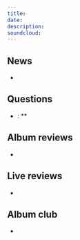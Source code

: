 ```yaml
---
title:
date:
description:
soundcloud:
---
```


## News

* []()

## Questions

* **[]()**: \*\*

## Album reviews

* []()

## Live reviews

* []()

## Album club

* []()
